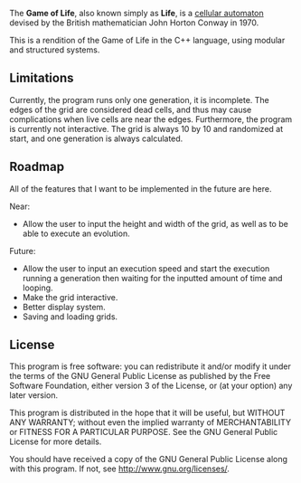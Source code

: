 The **Game of Life**, also known simply as **Life**, is a [cellular automaton](https://en.wikipedia.org/wiki/Cellular_automaton) devised by the British mathematician John Horton Conway in 1970.

This is a rendition of the Game of Life in the C++ language, using modular and structured systems.


## Limitations ##
Currently, the program runs only one generation, it is incomplete. The edges of the grid are considered dead cells, and thus may cause complications when live cells are near the edges.
Furthermore, the program is currently not interactive. The grid is always 10 by 10 and randomized at start, and one generation is always calculated.

## Roadmap ##
All of the features that I want to be implemented in the future are here.

Near:
* Allow the user to input the height and width of the grid, as well as to be able to execute an evolution.

Future:
* Allow the user to input an execution speed and start the execution running a generation then waiting for the inputted amount of time and looping.
* Make the grid interactive.
* Better display system.
* Saving and loading grids.


## License ##
This program is free software: you can redistribute it and/or modify
it under the terms of the GNU General Public License as published by
the Free Software Foundation, either version 3 of the License, or
(at your option) any later version.

This program is distributed in the hope that it will be useful,
but WITHOUT ANY WARRANTY; without even the implied warranty of
MERCHANTABILITY or FITNESS FOR A PARTICULAR PURPOSE.  See the
GNU General Public License for more details.

You should have received a copy of the GNU General Public License
along with this program.  If not, see <http://www.gnu.org/licenses/>.
